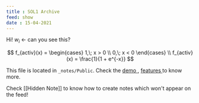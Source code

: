 ```yaml
---
title : SOL1 Archive
feed: show
date : 15-04-2021
---
```


Hi! $w_i$ <- can you see this?

$$
f_{activ}(x) = 
\begin{cases}
1,\; x > 0 \\
0,\; x < 0
\end{cases} \\
f_{activ}(x) = 
\frac{1}{1 + e^{-x}}
$$

This file is located in `_notes/Public`. Check the <a href="{{'/notes' | relative_url}}"> demo </a>, <a href="{{'/post/features' | relative_url}}"> features </a> to know more.

Check [[Hidden Note]] to know how to create notes which won't appear on the feed!

